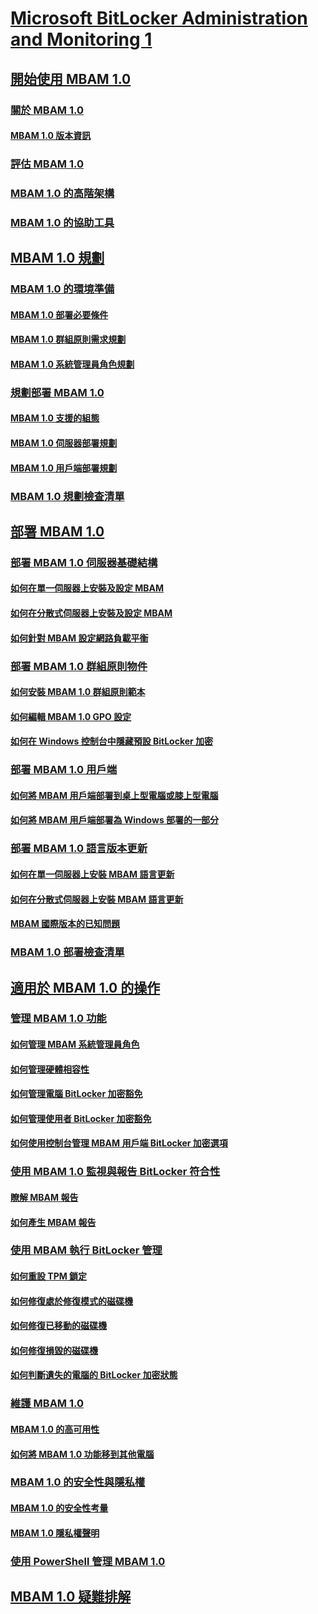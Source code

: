 # [Microsoft BitLocker Administration and Monitoring 1](index.md)
## [開始使用 MBAM 1.0](getting-started-with-mbam-10.md)
### [關於 MBAM 1.0](about-mbam-10.md)
#### [MBAM 1.0 版本資訊](release-notes-for-mbam-10.md)
### [評估 MBAM 1.0](evaluating-mbam-10.md)
### [MBAM 1.0 的高階架構](high-level-architecture-for-mbam-10.md)
### [MBAM 1.0 的協助工具](accessibility-for-mbam-10.md)
## [MBAM 1.0 規劃](planning-for-mbam-10.md)
### [MBAM 1.0 的環境準備](preparing-your-environment-for-mbam-10.md)
#### [MBAM 1.0 部署必要條件](mbam-10-deployment-prerequisites.md)
#### [MBAM 1.0 群組原則需求規劃](planning-for-mbam-10-group-policy-requirements.md)
#### [MBAM 1.0 系統管理員角色規劃](planning-for-mbam-10-administrator-roles.md)
### [規劃部署 MBAM 1.0](planning-to-deploy-mbam-10.md)
#### [MBAM 1.0 支援的組態](mbam-10-supported-configurations.md)
#### [MBAM 1.0 伺服器部署規劃](planning-for-mbam-10-server-deployment.md)
#### [MBAM 1.0 用戶端部署規劃](planning-for-mbam-10-client-deployment.md)
### [MBAM 1.0 規劃檢查清單](mbam-10-planning-checklist.md)
## [部署 MBAM 1.0](deploying-mbam-10.md)
### [部署 MBAM 1.0 伺服器基礎結構](deploying-the-mbam-10-server-infrastructure.md)
#### [如何在單一伺服器上安裝及設定 MBAM](how-to-install-and-configure-mbam-on-a-single-server-mbam-1.md)
#### [如何在分散式伺服器上安裝及設定 MBAM](how-to-install-and-configure-mbam-on-distributed-servers-mbam-1.md)
#### [如何針對 MBAM 設定網路負載平衡](how-to-configure-network-load-balancing-for-mbam.md)
### [部署 MBAM 1.0 群組原則物件](deploying-mbam-10-group-policy-objects.md)
#### [如何安裝 MBAM 1.0 群組原則範本](how-to-install-the-mbam-10-group-policy-template.md)
#### [如何編輯 MBAM 1.0 GPO 設定](how-to-edit-mbam-10-gpo-settings.md)
#### [如何在 Windows 控制台中隱藏預設 BitLocker 加密](how-to-hide-default-bitlocker-encryption-in-the-windows-control-panel.md)
### [部署 MBAM 1.0 用戶端](deploying-the-mbam-10-client.md)
#### [如何將 MBAM 用戶端部署到桌上型電腦或膝上型電腦](how-to-deploy-the-mbam-client-to-desktop-or-laptop-computers-mbam-1.md)
#### [如何將 MBAM 用戶端部署為 Windows 部署的一部分](how-to-deploy-the-mbam-client-as-part-of-a-windows-deployment-mbam-1.md)
### [部署 MBAM 1.0 語言版本更新](deploying-the-mbam-10-language-release-update.md)
#### [如何在單一伺服器上安裝 MBAM 語言更新](how-to-install-the-mbam-language-update-on-a-single-server-mbam-1.md)
#### [如何在分散式伺服器上安裝 MBAM 語言更新](how-to-install-the-mbam-language-update-on-distributed-servers-mbam-1.md)
#### [MBAM 國際版本的已知問題](known-issues-in-the-mbam-international-release-mbam-1.md)
### [MBAM 1.0 部署檢查清單](mbam-10-deployment-checklist.md)
## [適用於 MBAM 1.0 的操作](operations-for-mbam-10.md)
### [管理 MBAM 1.0 功能](administering-mbam-10-features.md)
#### [如何管理 MBAM 系統管理員角色](how-to-manage-mbam-administrator-roles-mbam-1.md)
#### [如何管理硬體相容性](how-to-manage-hardware-compatibility-mbam-1.md)
#### [如何管理電腦 BitLocker 加密豁免](how-to-manage-computer-bitlocker-encryption-exemptions.md)
#### [如何管理使用者 BitLocker 加密豁免](how-to-manage-user-bitlocker-encryption-exemptions-mbam-1.md)
#### [如何使用控制台管理 MBAM 用戶端 BitLocker 加密選項](how-to-manage-mbam-client-bitlocker-encryption-options-by-using-the-control-panel-mbam-1.md)
### [使用 MBAM 1.0 監視與報告 BitLocker 符合性](monitoring-and-reporting-bitlocker-compliance-with-mbam-10.md)
#### [瞭解 MBAM 報告](understanding-mbam-reports-mbam-1.md)
#### [如何產生 MBAM 報告](how-to-generate-mbam-reports-mbam-1.md)
### [使用 MBAM 執行 BitLocker 管理](performing-bitlocker-management-with-mbam.md)
#### [如何重設 TPM 鎖定](how-to-reset-a-tpm-lockout-mbam-1.md)
#### [如何修復處於修復模式的磁碟機](how-to-recover-a-drive-in-recovery-mode-mbam-1.md)
#### [如何修復已移動的磁碟機](how-to-recover-a-moved-drive-mbam-1.md)
#### [如何修復損毀的磁碟機](how-to-recover-a-corrupted-drive-mbam-1.md)
#### [如何判斷遺失的電腦的 BitLocker 加密狀態](how-to-determine-the-bitlocker-encryption-state-of-a-lost-computers-mbam-1.md)
### [維護 MBAM 1.0](maintaining-mbam-10.md)
#### [MBAM 1.0 的高可用性](high-availability-for-mbam-10.md)
#### [如何將 MBAM 1.0 功能移到其他電腦](how-to-move-mbam-10-features-to-another-computer.md)
### [MBAM 1.0 的安全性與隱私權](security-and-privacy-for-mbam-10.md)
#### [MBAM 1.0 的安全性考量](security-considerations-for-mbam-10.md)
#### [MBAM 1.0 隱私權聲明](privacy-statement-for-mbam-10.md)
### [使用 PowerShell 管理 MBAM 1.0](administering-mbam-10-by-using-powershell.md)
## [MBAM 1.0 疑難排解](troubleshooting-mbam-10.md)

